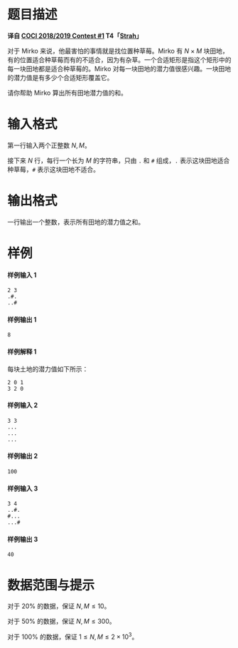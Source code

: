 
# 题目描述

**译自 [COCI 2018/2019 Contest #1](https://hsin.hr/coci/archive/2018_2019/) T4「[Strah](https://hsin.hr/coci/archive/2018_2019/contest1_tasks.pdf)」**

对于 Mirko 来说，他最害怕的事情就是找位置种草莓。Mirko 有 $N \times M$ 块田地，有的位置适合种草莓而有的不适合，因为有杂草。一个合适矩形是指这个矩形中的每一块田地都是适合种草莓的。Mirko 对每一块田地的潜力值很感兴趣。一块田地的潜力值是有多少个合适矩形覆盖它。

请你帮助 Mirko 算出所有田地潜力值的和。


# 输入格式

第一行输入两个正整数 $N, M$。

接下来 $N$ 行，每行一个长为 $M$ 的字符串，只由 `.` 和 `#` 组成，`.` 表示这块田地适合种草莓，`#` 表示这块田地不适合。


# 输出格式

一行输出一个整数，表示所有田地的潜力值之和。

# 样例

#### 样例输入 1

```plain
2 3
.#.
..#
```

#### 样例输出 1

```plain
8
```

#### 样例解释 1

每块土地的潜力值如下所示：

```plain
2 0 1
3 2 0
```

#### 样例输入 2

```plain
3 3
...
...
...
```

#### 样例输出 2

```plain
100
```

#### 样例输入 3

```plain
3 4
..#.
#...
...#
```

#### 样例输出 3

```plain
40
```


# 数据范围与提示

对于 $20\%$ 的数据，保证 $N, M \le 10$。

对于 $50\%$ 的数据，保证 $N, M \le 300$。

对于 $100\%$ 的数据，保证 $1\le N, M \le 2 \times 10^3$。


